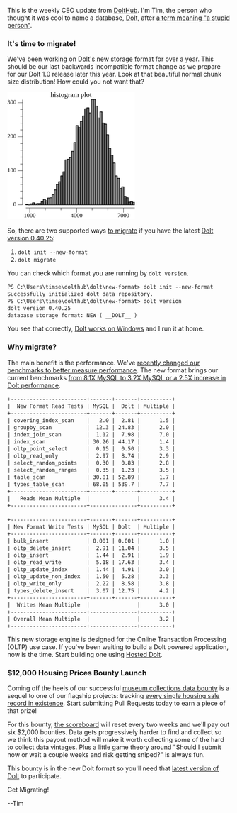 This is the weekly CEO update from [DoltHub](https://www.dolthub.com/). I'm Tim, the person who thought it was cool to name a database, [Dolt](https://www.doltdb.com), after [a term meaning "a stupid person"](https://docs.dolthub.com/other/faq#why-is-it-called-dolt-are-you-calling-me-dumb).

### It's time to migrate!

We've been working on [Dolt's new storage format](https://www.dolthub.com/blog/2022-06-27-prolly-chunker/) for over a year. This should be our last backwards incompatible format change as we prepare for our Dolt 1.0 release later this year. Look at that beautiful normal chunk size distribution! How could you not want that?

[![New format chunk size distribution](../images/chunk-distribution.png)](https://www.dolthub.com/blog/2022-08-12-new-format-migraiton/)

So, there are two supported ways [to migrate](https://www.dolthub.com/blog/2022-08-12-new-format-migraiton/) if you have the latest [Dolt version 0.40.25](https://github.com/dolthub/dolt/releases/tag/v0.40.25):

1. `dolt init --new-format` 
2. `dolt migrate`

You can check which format you are running by `dolt version`. 

```
PS C:\Users\timse\dolthub\dolt\new-format> dolt init --new-format
Successfully initialized dolt data repository.
PS C:\Users\timse\dolthub\dolt\new-format> dolt version
dolt version 0.40.25
database storage format: NEW ( __DOLT__ )
```

You see that correctly, [Dolt works on Windows](https://docs.dolthub.com/introduction/installation/windows) and I run it at home.

### Why migrate?

The main benefit is the performance. We've [recently changed our benchmarks to better measure performance](https://www.dolthub.com/blog/2022-08-03-dolt-benchmarks-update/). The new format brings our current benchmarks [from 8.1X MySQL to 3.2X MySQL or a 2.5X increase in Dolt performance](https://www.dolthub.com/blog/2022-08-12-new-format-migraiton/#motivation).

```
+------------------------+-------+-------+----------+
|  New Format Read Tests | MySQL |  Dolt | Multiple |
+------------------------+-------+-------+----------+
| covering_index_scan    |   2.0 |  2.81 |      1.5 |
| groupby_scan           |  12.3 | 24.83 |      2.0 |
| index_join_scan        |  1.12 |  7.98 |      7.0 |
| index_scan             | 30.26 | 44.17 |      1.4 |
| oltp_point_select      |  0.15 |  0.50 |      3.3 |
| oltp_read_only         |  2.97 |  8.74 |      2.9 |
| select_random_points   |  0.30 |  0.83 |      2.8 |
| select_random_ranges   |  0.35 |  1.23 |      3.5 |
| table_scan             | 30.81 | 52.89 |      1.7 |
| types_table_scan       | 68.05 | 539.7 |      7.7 |
+------------------------+-------+-------+----------+
|   Reads Mean Multiple  |               |      3.4 |
+------------------------+---------------+----------+

+------------------------+-------+-------+----------+
| New Format Write Tests | MySQL | Dolt  | Multiple |
+------------------------+-------+-------+----------+
| bulk_insert            | 0.001 | 0.001 |      1.0 |
| oltp_delete_insert     |  2.91 | 11.04 |      3.5 |
| oltp_insert            |  1.44 |  2.91 |      1.9 |
| oltp_read_write        |  5.18 | 17.63 |      3.4 |
| oltp_update_index      |  1.44 |  4.91 |      3.0 |
| oltp_update_non_index  |  1.50 |  5.28 |      3.3 |
| oltp_write_only        |  2.22 |  8.58 |      3.8 |
| types_delete_insert    |  3.07 | 12.75 |      4.2 |
+------------------------+-------+-------+----------+
|  Writes Mean Multiple  |               |      3.0 |
+------------------------+---------------+----------+
| Overall Mean Multiple  |               |      3.2 |
+------------------------+---------------+----------+
```

This new storage engine is designed for the Online Transaction Processing (OLTP) use case. If you've been waiting to build a Dolt powered application, now is the time. Start building one using [Hosted Dolt](https://hosted.doltdb.com/).

### $12,000 Housing Prices Bounty Launch

Coming off the heels of our successful [museum collections data bounty](https://www.dolthub.com/repositories/dolthub/museum-collections) is a sequel to one of our flagship projects: tracking [every single housing sale record in existence](https://www.dolthub.com/repositories/dolthub/us-housing-prices-v2/). Start submitting Pull Requests today to earn a piece of that prize!

For this bounty, [the scoreboard](https://www.dolthub.com/repositories/dolthub/us-housing-prices-v2/bounties/6db60872-0d9a-42fb-a000-445fcbdc7c9f/scoreboard?refName=main) will reset every two weeks and we'll pay out six $2,000 bounties. Data gets progressively harder to find and collect so we think this payout method will make it worth collecting some of the hard to collect data vintages. Plus a little game theory around "Should I submit now or wait a couple weeks and risk getting sniped?" is always fun.

This bounty is in the new Dolt format so you'll need that [latest version of Dolt](https://github.com/dolthub/dolt/releases/tag/v0.40.25) to participate.

Get Migrating!

--Tim